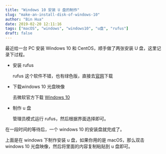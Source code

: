 ```yaml
---
title: "Windows 10 安装 U 盘的制作"
slug: "make-an-install-disk-of-windows-10"
author: "Bin Hua"
date: 2019-02-20 12:11:16
tags: ["macOS", "windows", "windows10", "u盘", "rufus"]
draft: false
---
```


最近给一台 PC 安装 Windows 10 和 CentOS，顺手做了两张安装 U 盘，这里记录下过程。

- 安装 rufus
	
    rufus 这个软件不错，也有绿色版，直接去[官网](http://rufus.ie/)下载

- 下载windows 10 光盘映像
	
    去微软官方下载 [Windows 10](https://www.microsoft.com/zh-cn/software-download/windows10ISO)

- 制作 u 盘
	
    管理员模式运行 rufus，然后根据界面选择即可。

在一段时间的等待后，一个 windows 10 的安装盘就完成了。

上面是在 windows 下制作安装 u 盘，如果你用的是 macOS，那么双击 windows 10 光盘映像，然后将里面的内容复制粘贴到 u 盘即可。